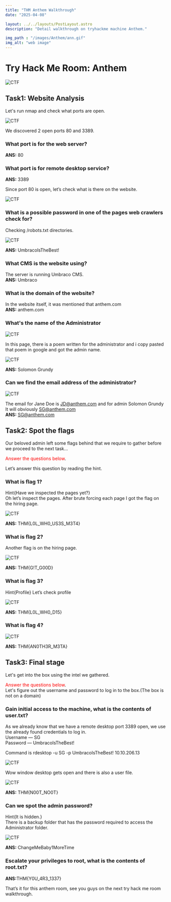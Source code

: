 ```yaml
---
title: "THM Anthem Walkthrough"
date: "2025-04-08"

layout: ../../layouts/PostLayout.astro
description: "Detail walkthrough on tryhackme machine Anthem."

img_path : "/images/Anthem/ann.gif"
img_alt: "web image"
---
```


# Try Hack Me Room: Anthem
![CTF](/images/Anthem/anthem.png)

## Task1: Website Analysis
Let's run nmap and check what ports are open.

![CTF](/images/Anthem/anthemnmap.png)

We discovered 2 open ports 80 and 3389.

### What port is for the web server?
<b>ANS:</b> 80

### What port is for remote desktop service?
<b>ANS:</b> 3389

Since port 80 is open, let’s check what is there on the website.

![CTF](/images/Anthem/website.png)

### What is a possible password in one of the pages web crawlers check for?
Checking /robots.txt directories.

![CTF](/images/Anthem/robot.png)

<b>ANS:</b> UmbracoIsTheBest!

### What CMS is the website using?
The server is running Umbraco CMS.<br>
<b>ANS:</b> Umbraco

### What is the domain of the website?
In the website itself, it was mentioned that anthem.com<br>
<b>ANS:</b> anthem.com

### What's the name of the Administrator
![CTF](/images/Anthem/admin.png)

In this page, there is a poem written for the administrator and i copy pasted that poem in google and got the admin name.

![CTF](/images/Anthem/poem.png)

<b>ANS:</b> Solomon Grundy

### Can we find the email address of the administrator?
![CTF](/images/Anthem/jd.png)

The email for Jane Doe is JD@anthem.com and for admin Solomon Grundy
It will obviously SG@anthem.com<br>
<b>ANS:</b> SG@anthem.com

## Task2: Spot the flags
Our beloved admin left some flags behind that we require to gather before we proceed to the next task…

<span style="color:red">Answer the questions below</span>.

Let’s answer this question by reading the hint.

### What is flag 1?
Hint{Have we inspected the pages yet?}<br>
Oh let’s inspect the pages. After brute forcing each page I got the flag on the hiring page. 

![CTF](/images/Anthem/flag1.png)

<b>ANS:</b> THM{L0L_WH0_US3S_M3T4}

### What is flag 2?
Another flag is on the hiring page.

![CTF](/images/Anthem/flag2.png)

<b>ANS:</b> THM{G!T_G00D}

### What is flag 3?
Hint{Profile}
Let’s check profile

![CTF](/images/Anthem/flag3.png)

<b>ANS:</b> THM{L0L_WH0_D15}

### What is flag 4?

![CTF](/images/Anthem/flag4.png)

<b>ANS:</b> THM{AN0TH3R_M3TA}

## Task3: Final stage
Let's get into the box using the intel we gathered.

<span style="color:red">Answer the questions below</span>.<br>
Let's figure out the username and password to log in to the box.(The box is not on a domain)

### Gain initial access to the machine, what is the contents of user.txt?
As we already know that we have a remote desktop port 3389 open, we use the already found credentials to log in.<br>
Username — SG<br>
Password — UmbracoIsTheBest!<br>

Command is rdesktop -u SG -p UmbracoIsTheBest! 10.10.206.13

![CTF](/images/Anthem/window.png)

Wow window desktop gets open and there is also a user file.

![CTF](/images/Anthem/user.png)

<b>ANS:</b> THM{N00T_NO0T}

### Can we spot the admin password?
Hint{It is hidden.}<br>
There is a backup folder that has the password required to access the Administrator folder. 

![CTF](/images/Anthem/afolder.png)

<b>ANS:</b> ChangeMeBaby1MoreTime

### Escalate your privileges to root, what is the contents of root.txt?
<b>ANS:</b>THM{Y0U_4R3_1337}

That’s it for this anthem room, see you guys on the next try hack me room walkthrough.